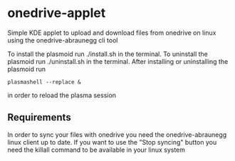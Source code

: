 # onedrive-applet
Simple KDE applet to upload and download files from onedrive on linux using the onedrive-abraunegg cli tool

To install the plasmoid run ./install.sh in the terminal.
To uninstall the plasmoid run ./uninstall.sh in the terminal.
After installing or uninstalling the plasmoid run
```
plasmashell --replace &
```
in order to reload the plasma session

## Requirements
In order to sync your files with onedrive you need the onedrive-abraunegg linux client up to date. If you want to use the "Stop syncing" button you need the killall command to be available in your linux system
